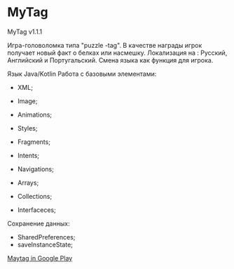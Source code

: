# MyTag
MyTag v1.1.1

Игра-головоломка  типа "puzzle -tag".
В качестве награды игрок получает новый факт о белках или насмешку.
Локализация на : Русский, Английский и Португальский. Смена языка как функция для игрока.

Язык Java/Kotlin
Работа с базовыми элементами:
- XML;
- Image;
- Animations;
- Styles;
- Fragments;
- Intents;
- Navigations;

- Arrays;
- Collections;
- Interfaceces;

Сохранение данных:
- SharedPreferences;
- saveInstanceState;
  
[Maytag in Google Play](https://play.google.com/store/apps/details?id=com.MyTag&pcampaignid=web_share)

